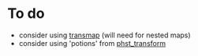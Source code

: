 # To do
* consider using [transmap](https://hexdocs.pm/transmap/Transmap.html) (will need for nested maps)
* consider using 'potions' from [phst_transform](https://hexdocs.pm/phst_transform/PhStTransform.html#content)